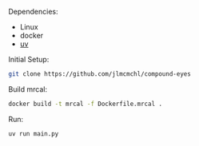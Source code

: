 Dependencies:
- Linux
- docker
- [uv](https://docs.astral.sh/uv/getting-started/installation/)

Initial Setup:
```sh
git clone https://github.com/jlmcmchl/compound-eyes
```

Build mrcal:
```sh
docker build -t mrcal -f Dockerfile.mrcal .
```

Run:
```sh
uv run main.py
```